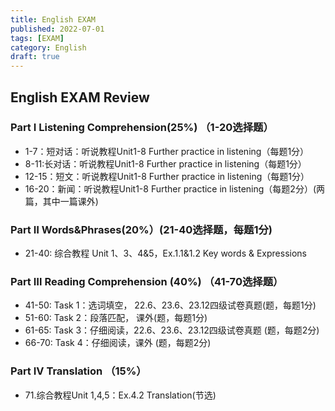 ```yaml
---
title: English EXAM
published: 2022-07-01
tags: [EXAM]
category: English
draft: true
---
```


## English EXAM Review

### Part Ⅰ  Listening Comprehension(25%) （1-20选择题）   
  - 1-7：短对话：听说教程Unit1-8 Further practice in listening（每题1分）
  - 8-11:长对话：听说教程Unit1-8 Further practice in listening（每题1分）
  - 12-15：短文：听说教程Unit1-8 Further practice in listening（每题1分）
  - 16-20：新闻：听说教程Unit1-8 Further practice in listening（每题2分）(两篇，其中一篇课外)

### Part Ⅱ  Words&Phrases(20%）(21-40选择题，每题1分)
  - 21-40: 综合教程   Unit 1、3、4&5，Ex.1.1&1.2   Key words & Expressions

### Part Ⅲ  Reading Comprehension (40%) （41-70选择题）
  - 41-50: Task 1：选词填空， 22.6、23.6、23.12四级试卷真题(题，每题1分)
  - 51-60: Task 2：段落匹配， 课外(题，每题1分)
  - 61-65: Task 3：仔细阅读，22.6、23.6、23.12四级试卷真题 (题，每题2分)
  - 66-70: Task 4：仔细阅读，课外 (题，每题2分)

### Part IV Translation （15%）
  - 71.综合教程Unit 1,4,5：Ex.4.2 Translation(节选)

